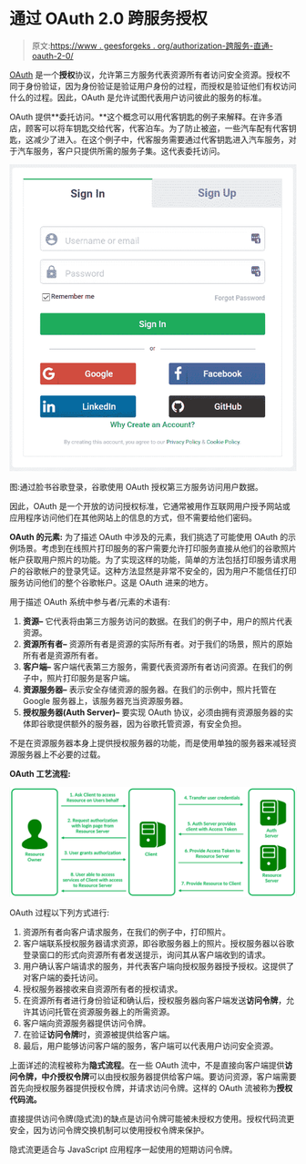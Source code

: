 # 通过 OAuth 2.0 跨服务授权

> 原文:[https://www . geesforgeks . org/authorization-跨服务-直通-oauth-2-0/](https://www.geeksforgeeks.org/authorization-across-services-through-oauth-2-0/)

[OAuth](https://www.geeksforgeeks.org/what-is-oauth-open-authorization/) 是一个**授权**协议，允许第三方服务代表资源所有者访问安全资源。授权不同于身份验证，因为身份验证是验证用户身份的过程，而授权是验证他们有权访问什么的过程。因此，OAuth 是允许试图代表用户访问彼此的服务的标准。

OAuth 提供**委托访问。**这个概念可以用代客钥匙的例子来解释。在许多酒店，顾客可以将车钥匙交给代客，代客泊车。为了防止被盗，一些汽车配有代客钥匙，这减少了进入。在这个例子中，代客服务需要通过代客钥匙进入汽车服务，对于汽车服务，客户只提供所需的服务子集。这代表委托访问。

![](img/bd41236714bca6f0b240adacc24549f1.png)

图:通过脸书谷歌登录，谷歌使用 OAuth 授权第三方服务访问用户数据。

因此，OAuth 是一个开放的访问授权标准，它通常被用作互联网用户授予网站或应用程序访问他们在其他网站上的信息的方式，但不需要给他们密码。

**OAuth 的元素:**
为了描述 OAuth 中涉及的元素，我们挑选了可能使用 OAuth 的示例场景。考虑到在线照片打印服务的客户需要允许打印服务直接从他们的谷歌照片帐户获取用户照片的功能。为了实现这样的功能，简单的方法包括打印服务请求用户的谷歌帐户的登录凭证。这种方法显然是非常不安全的，因为用户不能信任打印服务访问他们的整个谷歌帐户。这是 OAuth 进来的地方。

用于描述 OAuth 系统中参与者/元素的术语有:

1.  **资源–**
    它代表将由第三方服务访问的数据。在我们的例子中，用户的照片代表资源。
2.  **资源所有者–**
    资源所有者是资源的实际所有者。对于我们的场景，照片的原始所有者是资源所有者。
3.  **客户端–**
    客户端代表第三方服务，需要代表资源所有者访问资源。在我们的例子中，照片打印服务是客户端。
4.  **资源服务器–**
    表示安全存储资源的服务器。在我们的示例中，照片托管在 Google 服务器上，该服务器充当资源服务器。
5.  **授权服务器(Auth Server)–**
    要实现 OAuth 协议，必须由拥有资源服务器的实体即谷歌提供额外的服务器，因为谷歌托管资源，有安全负担。

不是在资源服务器本身上提供授权服务器的功能，而是使用单独的服务器来减轻资源服务器上不必要的过载。

**OAuth 工艺流程:**

![](img/8997a6950df6858baefe4e9da7e5de3e.png)

OAuth 过程以下列方式进行:

1.  资源所有者向客户请求服务，在我们的例子中，打印照片。
2.  客户端联系授权服务器请求资源，即谷歌服务器上的照片。授权服务器以谷歌登录窗口的形式向资源所有者发送提示，询问其从客户端收到的请求。
3.  用户确认客户端请求的服务，并代表客户端向授权服务器授予授权。这提供了对客户端的委托访问。
4.  授权服务器接收来自资源所有者的授权请求。
5.  在资源所有者进行身份验证和确认后，授权服务器向客户端发送**访问令牌**，允许其访问托管在资源服务器上的所需资源。
6.  客户端向资源服务器提供访问令牌。
7.  在验证**访问令牌**时，资源被提供给客户端。
8.  最后，用户能够访问客户端的服务，客户端可以代表用户访问安全资源。

上面详述的流程被称为**隐式流程**。在一些 OAuth 流中，不是直接向客户端提供**访问令牌，**中介**授权令牌**可以由授权服务器提供给客户端。要访问资源，客户端需要首先向授权服务器提供授权令牌，并请求访问令牌。这样的 OAuth 流被称为**授权代码流。**

直接提供访问令牌(隐式流)的缺点是访问令牌可能被未授权方使用。授权代码流更安全，因为访问令牌交换机制可以使用授权令牌来保护。

隐式流更适合与 JavaScript 应用程序一起使用的短期访问令牌。